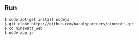 ## Run
```console
$ sudo apt-get install nodejs
$ git clone https://github.com/nanulypartners/ninewatt.git
$ cd ninewatt_web
$ node app.js
```
